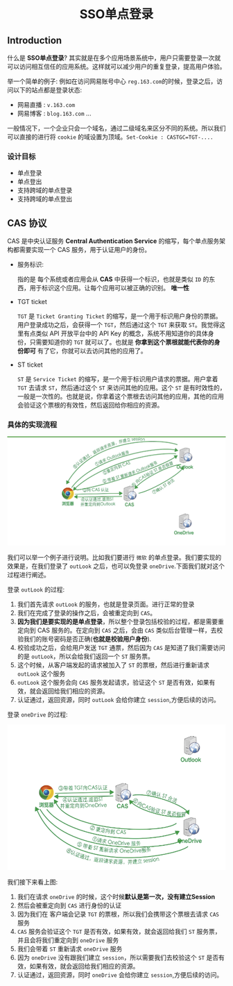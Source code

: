 # <center>SSO单点登录</center>


## Introduction
什么是 **SSO单点登录**? 其实就是在多个应用场景系统中，用户只需要登录一次就可以访问相互信任的应用系统。这样就可以减少用户的重复登录，提高用户体验。

举一个简单的例子:
例如在访问网易账号中心 `reg.163.com`的时候，登录之后，访问以下的站点都是登录状态:

- 网易直播 : `v.163.com` 
- 网易博客 : `blog.163.com` 
...

一般情况下，一个企业只会一个域名，通过二级域名来区分不同的系统。所以我们可以直接的进行将 `cookie` 的域设置为顶域。`Set-Cookie : CASTGC=TGT-....`

### 设计目标

- 单点登录
- 单点登出
- 支持跨域的单点登录
- 支持跨域的单点登出

## CAS 协议
CAS 是中央认证服务 **Central Authentication Service** 的缩写，每个单点服务架构都需要实现一个 CAS 服务，用于认证用户的身份。

- 服务标识:

    指的是 每个系统或者应用会从 **CAS** 中获得一个标识，也就是类似 `ID` 的东西，用于标识这个应用。让每个应用可以被正确的识别。 **唯一性**

- TGT ticket

    `TGT` 是 `Ticket Granting Ticket` 的缩写，是一个用于标识用户身份的票据。用户登录成功之后，会获得一个 `TGT`，然后通过这个 `TGT` 来获取 `ST`。我觉得这里有点类似 API 开放平台中的 API Key 的概念，系统不用知道你的具体身份，只需要知道你的 `TGT` 就可以了。也就是 **你拿到这个票根就能代表你的身份即可** 有了它，你就可以去访问其他的应用了。

- ST ticket

    `ST` 是 `Service Ticket` 的缩写，是一个用于标识用户请求的票据。用户拿着 `TGT` 去请求 `ST`，然后通过这个 `ST` 来访问其他的应用。这个 `ST` 是有时效性的，一般是一次性的。也就是说，你拿着这个票根去访问其他的应用，其他的应用会验证这个票根的有效性，然后返回给你相应的资源。



### 具体的实现流程

![P1](./assets/p1.jpg) 

我们可以举一个例子进行说明。比如我们要进行 `微软` 的单点登录。我们要实现的效果是，在我们登录了 `outLook` 之后，也可以免登录 `oneDrive`.下面我们就对这个过程进行阐述。

登录 `outLook` 的过程:

1. 我们首先请求 `outLook` 的服务，也就是登录页面。进行正常的登录
2. 我们在完成了登录的操作之后，会被重定向到 `CAS`。
3. **因为我们是要实现的是单点登录**，所以整个登录包括校验的过程，都是需要重定向到 CAS 服务的。在定向到 `CAS` 之后，会由 `CAS` 类似后台管理一样，去校验我们的账号密码是否正确(**也就是校验用户身份**).
4. 校验成功之后，会给用户发送 `TGT` 通票，然后因为 `CAS` 是知道了我们需要访问的是 `outLook`，所以会给我们返回一个 `ST` 服务票。
5. 这个时候，从客户端发起的请求被加入了 `ST` 的票根，然后进行重新请求 `outLook` 这个服务
6. `outLook` 这个服务会向 `CAS` 服务发起请求，验证这个 `ST` 是否有效，如果有效，就会返回给我们相应的资源。
7. 认证通过，返回资源，同时 `outLook` 会给你建立 `session`,方便后续的访问。


登录 `oneDrive` 的过程:

![P2](./assets/p2.jpg)

我们接下来看上图:

1. 我们在请求 `oneDrive` 的时候，这个时候**默认是第一次，没有建立Session**
2. 然后会被重定向到 `CAS` 进行身份的认证
3. 因为我们在 客户端会记录 `TGT` 的票根，所以我们会携带这个票根去请求 `CAS` 服务
4. `CAS` 服务会验证这个 `TGT` 是否有效，如果有效，就会返回给我们 `ST` 服务票，并且会将我们重定向到 `oneDrive` 服务
5. 我们会带着 `ST` 重新请求 `oneDrive` 服务
6. 因为 `oneDrive` 没有跟我们建立 `session`，所以需要我们去校验这个 `ST` 是否有效，如果有效，就会返回给我们相应的资源。
7. 认证通过，返回资源，同时 `oneDrive` 会给你建立 `session`,方便后续的访问。